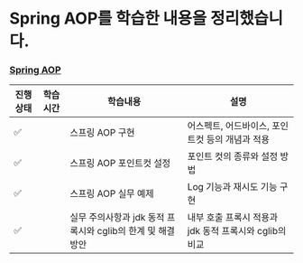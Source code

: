 # Spring AOP를 학습한 내용을 정리했습니다.

### [Spring AOP](/src/main/java/hello/aop)

|진행상태|학습시간|학습내용|설명|
| ------ | ------ |  ------ | ------ |
| :white_check_mark: || 스프링 AOP 구현|어스펙트, 어드바이스, 포인트컷 등의 개념과 적용|
| :white_check_mark: || 스프링 AOP 포인트컷 설정 |포인트 컷의 종류와 설정 방법 |
| :white_check_mark: || 스프링 AOP 실무 예제 | Log 기능과 재시도 기능 구현 |
| :white_check_mark: || 실무 주의사항과 jdk 동적 프록시와 cglib의 한계 및 해결방안 | 내부 호출 프록시 적용과 jdk 동적 프록시와 cglib의 비교 |

